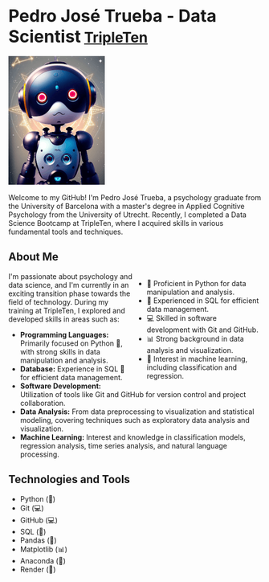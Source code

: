 # <span style="font-size:larger;">Pedro José Trueba - Data Scientist</span> [TripleTen](https://tripleten.com/es-ecu/data-scientist/meet/?utm_source=google&utm_medium=cpc&utm_campaign=inhouse_gl_ecu_meet-special_allprofs_ua_sem_brand&utm_content=cid--20792740694_gid--161097815972_network--g_placement--_dvc--m_tid--kwd-2087159963733_mt--p_creative--681659492089&utm_term=tripleten&gclid=Cj0KCQiAwbitBhDIARIsABfFYIKAm1JfXKo0fhxigKffXSlOi1Hx0ZdwZ6K7FQQntL25tOMoIKOHxJ8aAo6-EALw_wcB#close)

![Robot GIF](https://github.com/PedroJoseTrueba/PedroJoseTrueba/blob/main/robot-5401_256.gif)

Welcome to my GitHub! I'm Pedro José Trueba, a psychology graduate from the University of Barcelona with a master's degree in Applied Cognitive Psychology from the University of Utrecht. Recently, I completed a Data Science Bootcamp at TripleTen, where I acquired skills in various fundamental tools and techniques.

## About Me

<div style="float:right; width:50%;">
  
- 🐍 Proficient in Python for data manipulation and analysis.
- 💾 Experienced in SQL for efficient data management.
- 💻 Skilled in software development with Git and GitHub.
- 📊 Strong background in data analysis and visualization.
- 🤖 Interest in machine learning, including classification and regression.

</div>

I'm passionate about psychology and data science, and I'm currently in an exciting transition phase towards the field of technology. During my training at TripleTen, I explored and developed skills in areas such as:

- **Programming Languages:** Primarily focused on Python 🐍, with strong skills in data manipulation and analysis.
- **Database:** Experience in SQL 💾 for efficient data management.
- **Software Development:** Utilization of tools like Git and GitHub for version control and project collaboration.
- **Data Analysis:** From data preprocessing to visualization and statistical modeling, covering techniques such as exploratory data analysis and visualization.
- **Machine Learning:** Interest and knowledge in classification models, regression analysis, time series analysis, and natural language processing.

## Technologies and Tools

- Python (🐍)
- Git (💻)
- GitHub (💻)
- SQL (💾)
- Pandas (🐼)
- Matplotlib (📊)
- Anaconda (🐍)
- Render (🚀)

